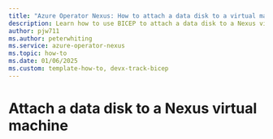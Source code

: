 ```yaml
---
title: "Azure Operator Nexus: How to attach a data disk to a virtual machine"
description: Learn how to use BICEP to attach a data disk to a Nexus virtual machine (VM)
author: pjw711
ms.author: peterwhiting
ms.service: azure-operator-nexus
ms.topic: how-to
ms.date: 01/06/2025
ms.custom: template-how-to, devx-track-bicep
---
```


# Attach a data disk to a Nexus virtual machine